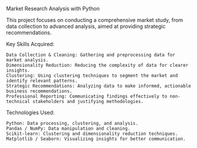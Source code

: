 Market Research Analysis with Python

This project focuses on conducting a comprehensive market study, from data collection to advanced analysis, aimed at providing strategic recommendations.
 
Key Skills Acquired:

    Data Collection & Cleaning: Gathering and preprocessing data for market analysis.
    Dimensionality Reduction: Reducing the complexity of data for clearer insights.
    Clustering: Using clustering techniques to segment the market and identify relevant patterns.
    Strategic Recommendations: Analyzing data to make informed, actionable business recommendations.
    Professional Reporting: Communicating findings effectively to non-technical stakeholders and justifying methodologies.

Technologies Used:

    Python: Data processing, clustering, and analysis.
    Pandas / NumPy: Data manipulation and cleaning.
    Scikit-learn: Clustering and dimensionality reduction techniques.
    Matplotlib / Seaborn: Visualizing insights for better communication.
